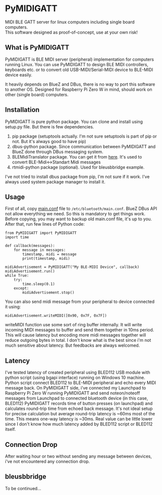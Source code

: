# PyMIDIGATT

MIDI BLE GATT server for linux computers including single board computers.  
This software designed as proof-of-concept, use at your own risk!  

## What is PyMIDIGATT

PyMIDIGATT is BLE MIDI server (peripheral) implementation for computers running Linux. 
You can use PyMIDIGATT to design BLE MIDI controllers, keyboards etc. 
or to convert old USB-MIDI/Serial-MIDI device to BLE-MIDI device easily.  

It heavily depends on BlueZ and DBus, there is no way to port this software to another OS. 
Designed for Raspberry Pi Zero W in mind, should work on other (single board) computers. 

## Installation

PyMIDIGATT is pure python package. You can clone and install using setup.py file.
But there is few dependencies.  

1. pip package (setuptools actually. I'm not sure setuptools is part of pip or not. But it's always good to have pip)  
2. dbus-python package. Since communication between PyMIDIGATT and BlueZ done through DBus messaging system.  
3. BLEMidiTranslator package. You can get it from [here](https://github.com/NullMember/BLEMidiTranslator). 
It's used to convert BLE-Midi<->Standart Midi messages  
4. rtmidi-python package (optional). Used for bleusbbridge example.  

I've not tried to install dbus package from pip, I'm not sure if it work. I've always used system package manager to install it. 

## Usage

First of all, copy [main.conf](configuration/main.conf) file to `/etc/bluetooth/main.conf`. 
BlueZ DBus API not allow everything we need. So this is mandatory to get things work. 
Before copying, you may want to backup old main.conf file, it's up to you.  
After that, run few lines of Python code:  

    from PyMIDIGATT import PyMIDIGATT
    import time
    
    def callback(messages):
        for message in messages:
            timestamp, midi = message
            print(timestamp, midi)
    
    midiAdvertisement = PyMIDIGATT("My BLE-MIDI Device", callback)
    midiAdvertisement.run()
    while True:
        try:
            time.sleep(0.1)
        except:
            midiAdvertisement.stop()

You can also send midi message from your peripheral to device connected it using:

    midiAdvertisement.writeMIDI([0x90, 0x7F, 0x7F])

writeMIDI function use some sort of ring buffer internally. It will write incoming MIDI messages to buffer and send them together in 10ms period. 
This will cause latency but encoding more midi messages together will reduce outgoing bytes in total. 
I don't know what is the best since i'm not much sensitive about latency. But feedbacks are always welcomed.

## Latency

I've tested latency of created peripheral using BLED112 USB module with python script (using bgapi interface) running on Windows 10 machine. 
Python script connect BLED112 to BLE-MIDI peripheral and echo every MIDI message back. 
On PyMIDIGATT side, i've connected my Launchpad to Raspberry Pi Zero W running PyMIDIGATT and send noteon/noteoff 
messages from Launchpad to connected bluetooth device (in this case, BLED112)
PyMIDIGATT records time of button presses (on launchpad) and calculates round-trip time from echoed back message. 
It's not ideal setup for precise calculation but average round-trip latency is ~60ms most of the time. 
This means one-way latency is ~30ms. Real value can be little lower since I don't know how much latency added by BLED112 script or BLED112 itself.

## Connection Drop

After waiting hour or two without sending any message between devices, i've not encountered any connection drop. 

## bleusbbridge

To be continued...
